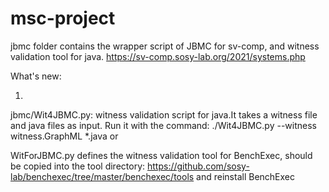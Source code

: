 # msc-project
jbmc folder contains the wrapper script of JBMC for sv-comp, and witness validation tool for java. 
https://sv-comp.sosy-lab.org/2021/systems.php


What's new:

1.
jbmc/Wit4JBMC.py: witness validation script for java.It takes a witness file and java files as input.
Run it with the command:
./Wit4JBMC.py --witness witness.GraphML *.java
or





WitForJBMC.py defines the witness validation tool for BenchExec, should be copied into the tool directory: https://github.com/sosy-lab/benchexec/tree/master/benchexec/tools and reinstall BenchExec
